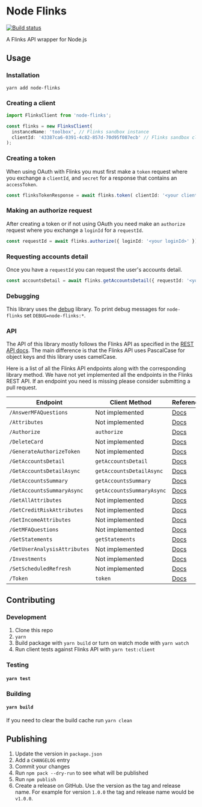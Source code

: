 # Node Flinks

[![Build status](https://github.com/neofinancial/node-flinks/workflows/CI/badge.svg)](https://github.com/neofinancial/node-flinks/actions)

A Flinks API wrapper for Node.js

## Usage

### Installation

`yarn add node-flinks`

### Creating a client

```ts
import FlinksClient from 'node-flinks';

const flinks = new FlinksClient(
  instanceName: 'toolbox', // Flinks sandbox instance
  clientId: '43387ca6-0391-4c82-857d-70d95f087ecb' // Flinks sandbox clientId
);
```

### Creating a token

When using OAuth with Flinks you must first make a `token` request where you exchange a `clientId`, and `secret` for a response that contains an `accessToken`.

```ts
const flinksTokenResponse = await flinks.token( clientId: '<your clientId>', secret: '<your secret>');
```

### Making an authorize request

After creating a token or if not using OAuth you need make an `authorize` request where you exchange a `loginId` for a `requestId`.

```ts
const requestId = await flinks.authorize({ loginId: '<your loginId>' });
```

### Requesting accounts detail

Once you have a `requestId` you can request the user's accounts detail.

```ts
const accountsDetail = await flinks.getAccountsDetail({ requestId: '<your requestId from earlier' });
```

### Debugging

This library uses the [debug](https://github.com/visionmedia/debug) library. To print debug messages for `node-flinks` set `DEBUG=node-flinks:*`.

### API

The API of this library mostly follows the Flinks API as specified in the [REST API docs](https://docs.flinks.io/reference/flinks-api). The main difference is that the Flinks API uses PascalCase for object keys and this library uses camelCase.

Here is a list of all the Flinks API endpoints along with the corresponding library method. We have not yet implemented all the endpoints in the Flinks REST API. If an endpoint you need is missing please consider submitting a pull request.

| Endpoint                     | Client Method             | Reference                                                                                     |
| ---------------------------- | ------------------------- | --------------------------------------------------------------------------------------------- |
| `/AnswerMFAQuestions`        | Not implemented           | [Docs](https://docs.flinks.io/reference/accounts-information#answermfaquestions)              |
| `/Attributes`                | Not implemented           | [Docs](https://docs.flinks.io/reference/attributes#attributes-api)                            |
| `/Authorize`                 | `authorize`               | [Docs](https://docs.flinks.io/reference/authorize-token#authorize-with-token)                 |
| `/DeleteCard`                | Not implemented           | [Docs](https://docs.flinks.io/reference/accounts-information#deletecard)                      |
| `/GenerateAuthorizeToken`    | Not implemented           | [Docs](https://docs.flinks.io/reference/authorize-token#generateauthorizetoken)               |
| `/GetAccountsDetail`         | `getAccountsDetail`       | [Docs](https://docs.flinks.io/reference/accounts-information#step-2-calling-for-data)         |
| `/GetAccountsDetailAsync`    | `getAccountsDetailAsync`  | [Docs](https://docs.flinks.io/reference/accounts-information#step-3-calling-for-pending-data) |
| `/GetAccountsSummary`        | `getAccountsSummary`      | [Docs](https://docs.flinks.io/reference/accounts-information#getaccountssummary)              |
| `/GetAccountsSummaryAsync`   | `getAccountsSummaryAsync` | [Docs](https://docs.flinks.io/reference/accounts-information#getaccountssummaryasync)         |
| `/GetAllAttributes`          | Not implemented           | [Docs](https://docs.flinks.io/reference/attributes#getallattributes)                          |
| `/GetCreditRiskAttributes`   | Not implemented           | [Docs](https://docs.flinks.io/reference/attributes#getcreditriskattributes)                   |
| `/GetIncomeAttributes`       | Not implemented           | [Docs](https://docs.flinks.io/reference/attributes#getincomeattributes)                       |
| `/GetMFAQuestions`           | Not implemented           | [Docs](https://docs.flinks.io/reference/accounts-information#getmfaquestions)                 |
| `/GetStatements`             | `getStatements`           | [Docs](https://docs.flinks.io/reference/accounts-information#getstatements-1)                 |
| `/GetUserAnalysisAttributes` | Not implemented           | [Docs](https://docs.flinks.io/reference/attributes#getuseranalysisattributes)                 |
| `/Investments`               | Not implemented           | [Docs](https://docs.flinks.io/reference/investments#investments-1)                            |
| `/SetScheduledRefresh`       | Not implemented           | [Docs](https://docs.flinks.io/reference/accounts-information#setscheduledrefresh)             |
| `/Token`                     | `token`                   | [Docs](https://oauthdocs.flinks.com/reference/token)                                          |

## Contributing

### Development

1. Clone this repo
1. `yarn`
1. Build package with `yarn build` or turn on watch mode with `yarn watch`
1. Run client tests against Flinks API with `yarn test:client`

### Testing

#### `yarn test`

### Building

#### `yarn build`

If you need to clear the build cache run `yarn clean`

## Publishing

1. Update the version in `package.json`
1. Add a `CHANGELOG` entry
1. Commit your changes
1. Run `npm pack --dry-run` to see what will be published
1. Run `npm publish`
1. Create a release on GitHub. Use the version as the tag and release name. For example for version `1.0.0` the tag and release name would be `v1.0.0`.
